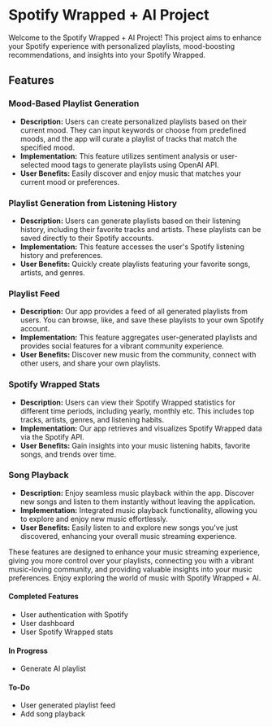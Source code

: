 # Spotify Wrapped + AI Project

Welcome to the Spotify Wrapped + AI Project! This project aims to enhance your Spotify experience with personalized playlists, mood-boosting recommendations, and insights into your Spotify Wrapped.

## Features

### Mood-Based Playlist Generation

- **Description:** Users can create personalized playlists based on their current mood. They can input keywords or choose from predefined moods, and the app will curate a playlist of tracks that match the specified mood.
- **Implementation:** This feature utilizes sentiment analysis or user-selected mood tags to generate playlists using OpenAI API.
- **User Benefits:** Easily discover and enjoy music that matches your current mood or preferences.

### Playlist Generation from Listening History

- **Description:** Users can generate playlists based on their listening history, including their favorite tracks and artists. These playlists can be saved directly to their Spotify accounts.
- **Implementation:** This feature accesses the user's Spotify listening history and preferences.
- **User Benefits:** Quickly create playlists featuring your favorite songs, artists, and genres.

### Playlist Feed

- **Description:** Our app provides a feed of all generated playlists from users. You can browse, like, and save these playlists to your own Spotify account.
- **Implementation:** This feature aggregates user-generated playlists and provides social features for a vibrant community experience.
- **User Benefits:** Discover new music from the community, connect with other users, and share your own playlists.

### Spotify Wrapped Stats

- **Description:** Users can view their Spotify Wrapped statistics for different time periods, including yearly, monthly etc. This includes top tracks, artists, genres, and listening habits.
- **Implementation:** Our app retrieves and visualizes Spotify Wrapped data via the Spotify API.
- **User Benefits:** Gain insights into your music listening habits, favorite songs, and trends over time.

### Song Playback

- **Description:** Enjoy seamless music playback within the app. Discover new songs and listen to them instantly without leaving the application.
- **Implementation:** Integrated music playback functionality, allowing you to explore and enjoy new music effortlessly.
- **User Benefits:** Easily listen to and explore new songs you've just discovered, enhancing your overall music streaming experience.

These features are designed to enhance your music streaming experience, giving you more control over your playlists, connecting you with a vibrant music-loving community, and providing valuable insights into your music preferences. Enjoy exploring the world of music with Spotify Wrapped + AI.

#### Completed Features

- User authentication with Spotify
- User dashboard
- User Spotify Wrapped stats

#### In Progress

- Generate AI playlist

#### To-Do

- User generated playlist feed
- Add song playback

